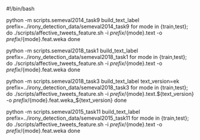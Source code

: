 #!/bin/bash

python -m scripts.semeval2014_task9 build_text_label
prefix=../irony_detection_data/semeval2014_task9
for mode in {train,test}; do
    ./scripts/affective_tweets_feature.sh -i ${prefix}/${mode}.text -o ${prefix}/${mode}.feat.weka
done

python -m scripts.semeval2018_task1 build_text_label
prefix=../irony_detection_data/semeval2018_task1
for mode in {train,test}; do
    ./scripts/affective_tweets_feature.sh -i ${prefix}/${mode}.text -o ${prefix}/${mode}.feat.weka
done

python -m scripts.semeval2018_task3 build_text_label
text_version=ek
prefix=../irony_detection_data/semeval2018_task3
for mode in {train,test}; do
    ./scripts/affective_tweets_feature.sh -i ${prefix}/${mode}.text.${text_version} \
        -o ${prefix}/${mode}.feat.weka_${text_version}
done


python -m scripts.semeval2015_task11 build_text_label
prefix=../irony_detection_data/semeval2015_task11
for mode in {train,test}; do
    ./scripts/affective_tweets_feature.sh -i ${prefix}/${mode}.text -o ${prefix}/${mode}.feat.weka
done

